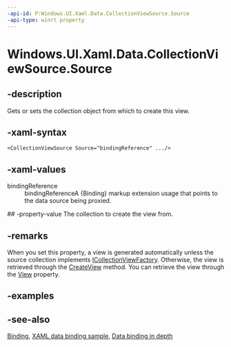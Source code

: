 ```yaml
---
-api-id: P:Windows.UI.Xaml.Data.CollectionViewSource.Source
-api-type: winrt property
---
```


<!-- Property syntax
public object Source { get;  set; }
-->

# Windows.UI.Xaml.Data.CollectionViewSource.Source

## -description
Gets or sets the collection object from which to create this view.

## -xaml-syntax
```xaml
<CollectionViewSource Source="bindingReference" .../>
```


## -xaml-values
<dl><dt>bindingReference</dt><dd>bindingReferenceA {Binding} markup extension usage that points to the data source being proxied.</dd>
</dl>
## -property-value
The collection to create the view from.

## -remarks
When you set this property, a view is generated automatically unless the source collection implements [ICollectionViewFactory](icollectionviewfactory.md). Otherwise, the view is retrieved through the [CreateView](icollectionviewfactory_createview_164792513.md) method. You can retrieve the view through the [View](collectionviewsource_view.md) property.

## -examples

## -see-also
[Binding](binding.md), [XAML data binding sample](https://github.com/Microsoft/Windows-universal-samples/tree/master/Samples/XamlBind), [Data binding in depth](https://docs.microsoft.com/windows/uwp/data-binding/data-binding-in-depth)
